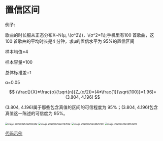# 置信区间

例子:

歌曲的时长服从正态分布X~N(μ, \\(σ^2\\))，\\(σ^2=1\\);手机里有100 首歌曲，这100 首歌曲的平均时长是4 分钟，求μ的置信水平为 95%的置信区间

样本均值=4

样本容量=100

总体标准差=1

α=0.05

$$
(\frac{}{X}±\frac{σ}{\sqrt{n}}Z_(α/2))=(4±\frac{1}{\sqrt{100}}×1.96)=(3.804, 4.196)
$$

(3.804, 4.196)属于那些包含真值的区间的可信程度为 95%；(3.804, 4.196)包含真值这一陈述的可信度为 95%。



<img src="http://img.elixir-zh.cn/uPic/image-20200325222650482.png" alt="image-20200325222650482" style="zoom:50%;" />



<img src="http://img.elixir-zh.cn/uPic/image-20200325222747602.png" alt="image-20200325222747602" style="zoom:50%;" />

<img src="http://img.elixir-zh.cn/uPic/image-20200325234625749.png" alt="image-20200325234625749" style="zoom:50%;" />

<img src="http://img.elixir-zh.cn/uPic/image-20200325234553299.png" alt="image-20200325234553299" style="zoom:50%;" />

[代码示例](https://github.com/Terry-bear/algorithm-100/blob/master/statistics/main_interval_est.py)

